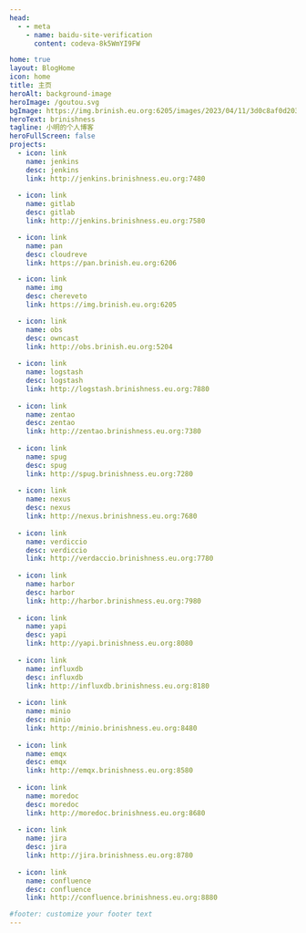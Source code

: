 ```yaml
---
head:
  - - meta
    - name: baidu-site-verification
      content: codeva-8k5WmYI9FW

home: true
layout: BlogHome
icon: home
title: 主页
heroAlt: background-image
heroImage: /goutou.svg
bgImage: https://img.brinish.eu.org:6205/images/2023/04/11/3d0c8af0d20329a680e4012f31a4b4d1.jpg
heroText: brinishness
tagline: 小明的个人博客
heroFullScreen: false
projects: 
  - icon: link
    name: jenkins
    desc: jenkins
    link: http://jenkins.brinishness.eu.org:7480
    
  - icon: link
    name: gitlab
    desc: gitlab
    link: http://jenkins.brinishness.eu.org:7580

  - icon: link
    name: pan
    desc: cloudreve
    link: https://pan.brinish.eu.org:6206

  - icon: link
    name: img
    desc: chereveto
    link: https://img.brinish.eu.org:6205

  - icon: link
    name: obs
    desc: owncast
    link: http://obs.brinish.eu.org:5204
    
  - icon: link
    name: logstash
    desc: logstash
    link: http://logstash.brinishness.eu.org:7880
    
  - icon: link
    name: zentao
    desc: zentao
    link: http://zentao.brinishness.eu.org:7380
    
  - icon: link
    name: spug
    desc: spug
    link: http://spug.brinishness.eu.org:7280
    
  - icon: link
    name: nexus
    desc: nexus
    link: http://nexus.brinishness.eu.org:7680
    
  - icon: link
    name: verdiccio
    desc: verdiccio
    link: http://verdaccio.brinishness.eu.org:7780
    
  - icon: link
    name: harbor
    desc: harbor
    link: http://harbor.brinishness.eu.org:7980
    
  - icon: link
    name: yapi
    desc: yapi
    link: http://yapi.brinishness.eu.org:8080
    
  - icon: link
    name: influxdb
    desc: influxdb
    link: http://influxdb.brinishness.eu.org:8180
    
  - icon: link
    name: minio
    desc: minio
    link: http://minio.brinishness.eu.org:8480
    
  - icon: link
    name: emqx
    desc: emqx
    link: http://emqx.brinishness.eu.org:8580
    
  - icon: link
    name: moredoc
    desc: moredoc
    link: http://moredoc.brinishness.eu.org:8680
    
  - icon: link
    name: jira
    desc: jira
    link: http://jira.brinishness.eu.org:8780
    
  - icon: link
    name: confluence
    desc: confluence
    link: http://confluence.brinishness.eu.org:8880

#footer: customize your footer text
---
```

